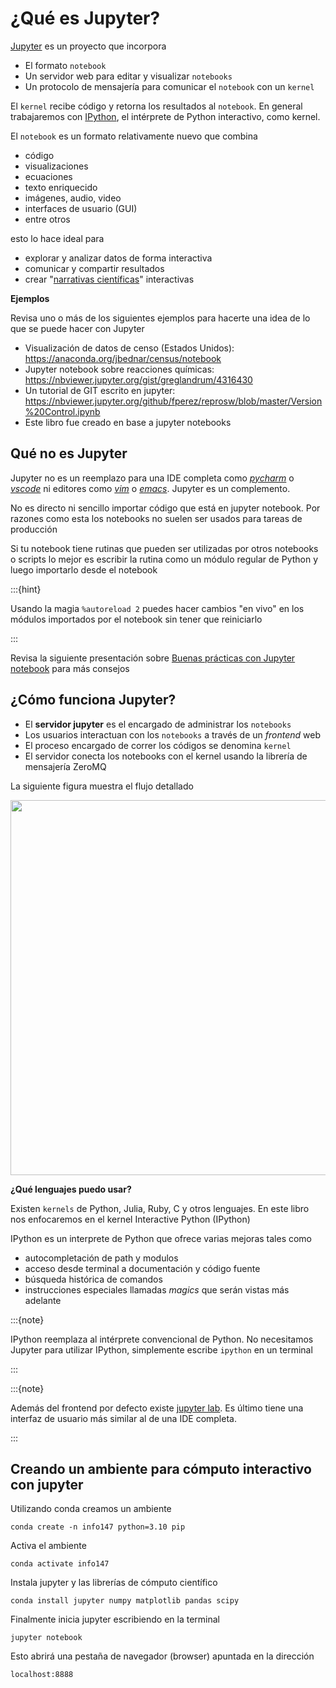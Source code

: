 # ¿Qué es Jupyter?


[Jupyter](https://jupyter.org/) es un proyecto que incorpora

- El formato `notebook`
- Un servidor web para editar y visualizar `notebooks`
- Un protocolo de mensajería para comunicar el `notebook` con un `kernel` 

El `kernel` recibe código y retorna los resultados al `notebook`. En general trabajaremos con [IPython](https://ipython.org/), el intérprete de Python interactivo, como kernel.

El `notebook` es un formato relativamente nuevo que combina

- código 
- visualizaciones 
- ecuaciones
- texto enriquecido
- imágenes, audio, video
- interfaces de usuario (GUI)
- entre otros

esto lo hace ideal para 

- explorar y analizar datos de forma interactiva
- comunicar y compartir resultados
- crear "[narrativas científicas](https://github.com/mcburton/computational-narratives-with-jupyter)" interactivas


**Ejemplos**

Revisa uno o más de los siguientes ejemplos para hacerte una idea de lo que se puede hacer con Jupyter

- Visualización de datos de censo (Estados Unidos): https://anaconda.org/jbednar/census/notebook
- Jupyter notebook sobre reacciones químicas: https://nbviewer.jupyter.org/gist/greglandrum/4316430
- Un tutorial de GIT escrito en jupyter: https://nbviewer.jupyter.org/github/fperez/reprosw/blob/master/Version%20Control.ipynb
- Este libro fue creado en base a jupyter notebooks

## Qué no es Jupyter

Jupyter no es un reemplazo para una IDE completa como [*pycharm*](https://www.jetbrains.com/pycharm/) o [*vscode*](https://code.visualstudio.com/) ni editores como [*vim*](https://www.vim.org/) o [*emacs*](https://www.gnu.org/software/emacs/). Jupyter es un complemento.

No es directo ni sencillo importar código que está en jupyter notebook. Por razones como esta los notebooks no suelen ser usados para tareas de producción

Si tu notebook tiene rutinas que pueden ser utilizadas por otros notebooks o scripts lo mejor es escribir la rutina como un módulo regular de Python y luego importarlo desde el notebook

:::{hint}

Usando la magia `%autoreload 2` puedes hacer cambios "en vivo" en los módulos importados por el notebook sin tener que reiniciarlo

:::

Revisa la siguiente presentación sobre [Buenas prácticas con Jupyter notebook](https://docs.google.com/presentation/d/1TKOjhFsYM4R_iIhMGPuS5h3fY_AxHpzxPQ3MKVwmzOc/edit#slide=id.g872e56ba64_0_0) para más consejos


## ¿Cómo funciona Jupyter?

- El **servidor jupyter** es el encargado de administrar los `notebooks`
- Los usuarios interactuan con los `notebooks` a través de un *frontend* web
- El proceso encargado de correr los códigos se denomina `kernel`
- El servidor conecta los notebooks con el kernel usando la librería de mensajería ZeroMQ


La siguiente figura muestra el flujo detallado

<img src="img/notebook_components.png" width="600">

**¿Qué lenguajes puedo usar?**

Existen `kernels` de Python, Julia, Ruby, C y otros lenguajes. En este libro nos enfocaremos en el kernel Interactive Python (IPython)

IPython es un interprete de Python que ofrece varias mejoras tales como

- autocompletación de path y modulos
- acceso desde terminal a documentación y código fuente
- búsqueda histórica de comandos
- instrucciones especiales llamadas *magics* que serán vistas más adelante


:::{note}

IPython reemplaza al intérprete convencional de Python. No necesitamos Jupyter para utilizar IPython, simplemente escribe `ipython` en un terminal

:::

:::{note}

Además del frontend por defecto existe [jupyter lab](https://jupyter.org/). Es último tiene una interfaz de usuario más similar al de una IDE completa.

:::

## Creando un ambiente para cómputo interactivo con jupyter

Utilizando conda creamos un ambiente 

    conda create -n info147 python=3.10 pip
    
Activa el ambiente 

    conda activate info147
    
Instala jupyter y las librerías de cómputo científico

    conda install jupyter numpy matplotlib pandas scipy
    
Finalmente inicia jupyter escribiendo en la terminal

    jupyter notebook
    
Esto abrirá una pestaña de navegador (browser) apuntada en la dirección

    localhost:8888



